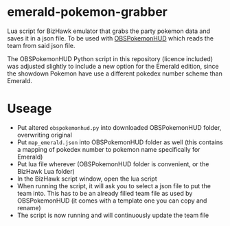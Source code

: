 # emerald-pokemon-grabber
Lua script for BizHawk emulator that grabs the party pokemon data and saves it in a json file.
To be used with [OBSPokemonHUD](https://github.com/guitaristtom/obspokemonhud) which reads the team from said json file.


The OBSPokemonHUD Python script in this repository (licence included) was adjusted slightly to include a new option for the Emerald edition, since the showdown Pokemon have use a different pokedex number scheme than Emerald.

# Useage
* Put altered `obspokemonhud.py` into downloaded OBSPokemonHUD folder, overwriting original
* Put `map_emerald.json` into OBSPokemonHUD folder as well (this contains a mapping of pokedex number to pokemon name specifically for Emerald)
* Put lua file wherever (OBSPokemonHUD folder is convenient, or the BizHawk Lua folder)
* In the BizHawk script window, open the lua script
* When running the script, it will ask you to select a json file to put the team into. This has to be an already filled team file as used by OBSPokemonHUD (it comes with a template one you can copy and rename)
* The script is now running and will continuously update the team file
